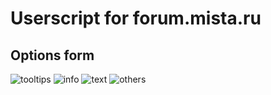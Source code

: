 ﻿# Userscript for forum.mista.ru

## Options form

![tooltips](https://github.com/a-sitnikov/mista.js/raw/master/pics/tooltips.png)
![info](https://github.com/a-sitnikov/mista.js/raw/master/pics/info.png)
![text](https://github.com/a-sitnikov/mista.js/raw/master/pics/text.png)
![others](https://github.com/a-sitnikov/mista.js/raw/master/pics/others.png)